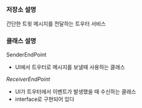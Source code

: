 ### 저장소 설명
간단한 트윗 메시지를 전달하는 트우터 서비스

### 클래스 설명
SenderEndPoint
- UI에서 트우터로 메시지를 보낼때 사용하는 클래스

_ReceiverEndPoint_
- UI가 트우터에서 이벤트가 발생했을 때 수신하는 클래스
- interface로 구현되어 있다